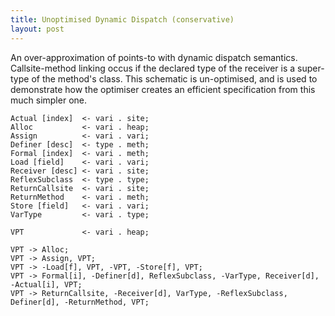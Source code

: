 ```yaml
---
title: Unoptimised Dynamic Dispatch (conservative)
layout: post
---
```


An over-approximation of points-to with dynamic dispatch semantics.
Callsite-method linking occus if the declared type of the receiver is a super-type of the method's class.
This schematic is un-optimised, and is used to demonstrate how the optimiser creates an efficient specification from this much simpler one.

```
Actual [index]  <- vari . site;
Alloc           <- vari . heap;
Assign          <- vari . vari;
Definer [desc]  <- type . meth;
Formal [index]  <- vari . meth;
Load [field]    <- vari . vari;
Receiver [desc] <- vari . site;
ReflexSubclass  <- type . type;
ReturnCallsite  <- vari . site;
ReturnMethod    <- vari . meth;
Store [field]   <- vari . vari;
VarType         <- vari . type;

VPT             <- vari . heap;

VPT -> Alloc;
VPT -> Assign, VPT;
VPT -> -Load[f], VPT, -VPT, -Store[f], VPT;
VPT -> Formal[i], -Definer[d], ReflexSubclass, -VarType, Receiver[d], -Actual[i], VPT;
VPT -> ReturnCallsite, -Receiver[d], VarType, -ReflexSubclass, Definer[d], -ReturnMethod, VPT;
```
